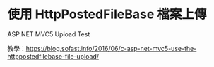 # 使用 HttpPostedFileBase 檔案上傳
ASP.NET MVC5 Upload Test

教學：<a href="https://blog.sofast.info/2016/06/c-asp-net-mvc5-use-the-httppostedfilebase-file-upload/">https://blog.sofast.info/2016/06/c-asp-net-mvc5-use-the-httppostedfilebase-file-upload/</a>
